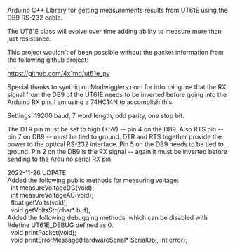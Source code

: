 Arduino C++ Library for getting measurements results from UT61E using the DB9 RS-232 cable.

The UT61E class will evolve over time adding ability to measure more than just resistance.

This project wouldn't of been possible without the packet information from the following github project:

https://github.com/4x1md/ut61e_py

Special thanks to synthiq on Modwigglers.com for informing me that the RX signal from the DB9 of the UT61E needs to be inverted before going into the Arduino RX pin.  I am using a 74HC14N to accomplish this.

Settings:  19200 baud, 7 word length, odd parity, one stop bit.

The DTR pin must be set to high (+5V) -- pin 4 on the DB9.  Also RTS pin -- pin 7 on DB9 -- must be tied to ground.  DTR and RTS together provide the power to the optical RS-232 interface.  Pin 5 on the DB9 needs to be tied to ground.  Pin 2 on the DB9 is the RX signal -- again it must be inverted before sending to the Arduino serial RX pin.

2022-11-26 UDPATE:<br>
Added the following public methods for measuring voltage:<br>
&nbsp;&nbsp;int measureVoltageDC(void);<br>
&nbsp;&nbsp;int measureVoltageAC(void);<br>
&nbsp;&nbsp;float getVolts(void);<br>
&nbsp;&nbsp;void getVoltsStr(char* buf);<br>
Added the following debugging methods, which can be disabled with #define UT61E_DEBUG defined as 0.<br>
&nbsp;&nbsp;void printPacket(void);<br>
&nbsp;&nbsp;void printErrorMessage(HardwareSerial* SerialObj, int error);<br>

